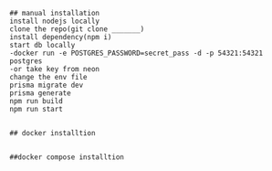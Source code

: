     ## manual installation
    install nodejs locally
    clone the repo(git clone _______)
    install dependency(npm i)
    start db locally
    -docker run -e POSTGRES_PASSWORD=secret_pass -d -p 54321:54321 postgres
    -or take key from neon
    change the env file
    prisma migrate dev
    prisma generate
    npm run build
    npm run start


    ## docker installtion


    ##docker compose installtion